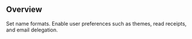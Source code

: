 ## Overview

Set name formats. Enable user preferences such as themes, read receipts, and email delegation.
